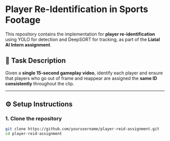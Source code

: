 # Player Re-Identification in Sports Footage

This repository contains the implementation for **player re-identification** using YOLO for detection and DeepSORT for tracking, as part of the **Liatal AI Intern assignment**.

## 📝 **Task Description**

Given a **single 15-second gameplay video**, identify each player and ensure that players who go out of frame and reappear are assigned the **same ID consistently** throughout the clip.

---

## ⚙️ **Setup Instructions**

### 1. Clone the repository

```bash
git clone https://github.com/yourusername/player-reid-assignment.git
cd player-reid-assignment
